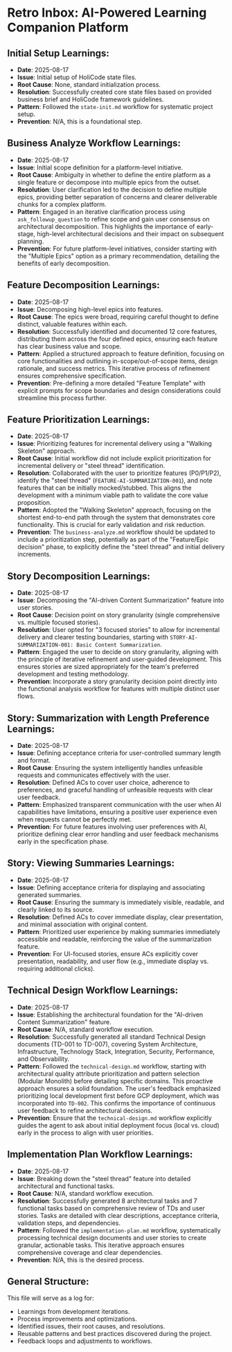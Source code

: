# Retro Inbox: AI-Powered Learning Companion Platform

## Initial Setup Learnings:
- **Date**: 2025-08-17
- **Issue**: Initial setup of HoliCode state files.
- **Root Cause**: None, standard initialization process.
- **Resolution**: Successfully created core state files based on provided business brief and HoliCode framework guidelines.
- **Pattern**: Followed the `state-init.md` workflow for systematic project setup.
- **Prevention**: N/A, this is a foundational step.

## Business Analyze Workflow Learnings:
- **Date**: 2025-08-17
- **Issue**: Initial scope definition for a platform-level initiative.
- **Root Cause**: Ambiguity in whether to define the entire platform as a single feature or decompose into multiple epics from the outset.
- **Resolution**: User clarification led to the decision to define multiple epics, providing better separation of concerns and clearer deliverable chunks for a complex platform.
- **Pattern**: Engaged in an iterative clarification process using `ask_followup_question` to refine scope and gain user consensus on architectural decomposition. This highlights the importance of early-stage, high-level architectural decisions and their impact on subsequent planning.
- **Prevention**: For future platform-level initiatives, consider starting with the "Multiple Epics" option as a primary recommendation, detailing the benefits of early decomposition.

## Feature Decomposition Learnings:
- **Date**: 2025-08-17
- **Issue**: Decomposing high-level epics into features.
- **Root Cause**: The epics were broad, requiring careful thought to define distinct, valuable features within each.
- **Resolution**: Successfully identified and documented 12 core features, distributing them across the four defined epics, ensuring each feature has clear business value and scope.
- **Pattern**: Applied a structured approach to feature definition, focusing on core functionalities and outlining in-scope/out-of-scope items, design rationale, and success metrics. This iterative process of refinement ensures comprehensive specification.
- **Prevention**: Pre-defining a more detailed "Feature Template" with explicit prompts for scope boundaries and design considerations could streamline this process further.

## Feature Prioritization Learnings:
- **Date**: 2025-08-17
- **Issue**: Prioritizing features for incremental delivery using a "Walking Skeleton" approach.
- **Root Cause**: Initial workflow did not include explicit prioritization for incremental delivery or "steel thread" identification.
- **Resolution**: Collaborated with the user to prioritize features (P0/P1/P2), identify the "steel thread" (`FEATURE-AI-SUMMARIZATION-001`), and note features that can be initially mocked/stubbed. This aligns the development with a minimum viable path to validate the core value proposition.
- **Pattern**: Adopted the "Walking Skeleton" approach, focusing on the shortest end-to-end path through the system that demonstrates core functionality. This is crucial for early validation and risk reduction.
- **Prevention**: The `business-analyze.md` workflow should be updated to include a prioritization step, potentially as part of the "Feature/Epic decision" phase, to explicitly define the "steel thread" and initial delivery increments.

## Story Decomposition Learnings:
- **Date**: 2025-08-17
- **Issue**: Decomposing the "AI-driven Content Summarization" feature into user stories.
- **Root Cause**: Decision point on story granularity (single comprehensive vs. multiple focused stories).
- **Resolution**: User opted for "3 focused stories" to allow for incremental delivery and clearer testing boundaries, starting with `STORY-AI-SUMMARIZATION-001: Basic Content Summarization`.
- **Pattern**: Engaged the user to decide on story granularity, aligning with the principle of iterative refinement and user-guided development. This ensures stories are sized appropriately for the team's preferred development and testing methodology.
- **Prevention**: Incorporate a story granularity decision point directly into the functional analysis workflow for features with multiple distinct user flows.

## Story: Summarization with Length Preference Learnings:
- **Date**: 2025-08-17
- **Issue**: Defining acceptance criteria for user-controlled summary length and format.
- **Root Cause**: Ensuring the system intelligently handles unfeasible requests and communicates effectively with the user.
- **Resolution**: Defined ACs to cover user choice, adherence to preferences, and graceful handling of unfeasible requests with clear user feedback.
- **Pattern**: Emphasized transparent communication with the user when AI capabilities have limitations, ensuring a positive user experience even when requests cannot be perfectly met.
- **Prevention**: For future features involving user preferences with AI, prioritize defining clear error handling and user feedback mechanisms early in the specification phase.

## Story: Viewing Summaries Learnings:
- **Date**: 2025-08-17
- **Issue**: Defining acceptance criteria for displaying and associating generated summaries.
- **Root Cause**: Ensuring the summary is immediately visible, readable, and clearly linked to its source.
- **Resolution**: Defined ACs to cover immediate display, clear presentation, and minimal association with original content.
- **Pattern**: Prioritized user experience by making summaries immediately accessible and readable, reinforcing the value of the summarization feature.
- **Prevention**: For UI-focused stories, ensure ACs explicitly cover presentation, readability, and user flow (e.g., immediate display vs. requiring additional clicks).

## Technical Design Workflow Learnings:
- **Date**: 2025-08-17
- **Issue**: Establishing the architectural foundation for the "AI-driven Content Summarization" feature.
- **Root Cause**: N/A, standard workflow execution.
- **Resolution**: Successfully generated all standard Technical Design documents (TD-001 to TD-007), covering System Architecture, Infrastructure, Technology Stack, Integration, Security, Performance, and Observability.
- **Pattern**: Followed the `technical-design.md` workflow, starting with architectural quality attribute prioritization and pattern selection (Modular Monolith) before detailing specific domains. This proactive approach ensures a solid foundation. The user's feedback emphasized prioritizing local development first before GCP deployment, which was incorporated into `TD-002`. This confirms the importance of continuous user feedback to refine architectural decisions.
- **Prevention**: Ensure that the `technical-design.md` workflow explicitly guides the agent to ask about initial deployment focus (local vs. cloud) early in the process to align with user priorities.

## Implementation Plan Workflow Learnings:
- **Date**: 2025-08-17
- **Issue**: Breaking down the "steel thread" feature into detailed architectural and functional tasks.
- **Root Cause**: N/A, standard workflow execution.
- **Resolution**: Successfully generated 8 architectural tasks and 7 functional tasks based on comprehensive review of TDs and user stories. Tasks are detailed with clear descriptions, acceptance criteria, validation steps, and dependencies.
- **Pattern**: Followed the `implementation-plan.md` workflow, systematically processing technical design documents and user stories to create granular, actionable tasks. This iterative approach ensures comprehensive coverage and clear dependencies.
- **Prevention**: N/A, this is the desired process.

## General Structure:
This file will serve as a log for:
- Learnings from development iterations.
- Process improvements and optimizations.
- Identified issues, their root causes, and resolutions.
- Reusable patterns and best practices discovered during the project.
- Feedback loops and adjustments to workflows.
